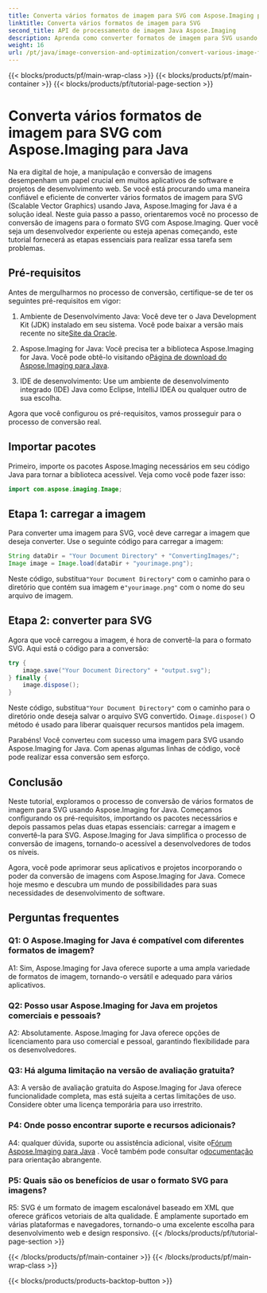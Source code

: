 ```yaml
---
title: Converta vários formatos de imagem para SVG com Aspose.Imaging para Java
linktitle: Converta vários formatos de imagem para SVG
second_title: API de processamento de imagem Java Aspose.Imaging
description: Aprenda como converter formatos de imagem para SVG usando Aspose.Imaging for Java. Um guia passo a passo para desenvolvedores.
weight: 16
url: /pt/java/image-conversion-and-optimization/convert-various-image-formats-to-svg/
---
```


{{< blocks/products/pf/main-wrap-class >}}
{{< blocks/products/pf/main-container >}}
{{< blocks/products/pf/tutorial-page-section >}}

# Converta vários formatos de imagem para SVG com Aspose.Imaging para Java

Na era digital de hoje, a manipulação e conversão de imagens desempenham um papel crucial em muitos aplicativos de software e projetos de desenvolvimento web. Se você está procurando uma maneira confiável e eficiente de converter vários formatos de imagem para SVG (Scalable Vector Graphics) usando Java, Aspose.Imaging for Java é a solução ideal. Neste guia passo a passo, orientaremos você no processo de conversão de imagens para o formato SVG com Aspose.Imaging. Quer você seja um desenvolvedor experiente ou esteja apenas começando, este tutorial fornecerá as etapas essenciais para realizar essa tarefa sem problemas.

## Pré-requisitos

Antes de mergulharmos no processo de conversão, certifique-se de ter os seguintes pré-requisitos em vigor:

1.  Ambiente de Desenvolvimento Java: Você deve ter o Java Development Kit (JDK) instalado em seu sistema. Você pode baixar a versão mais recente no site[Site da Oracle](https://www.oracle.com/java/technologies/javase-downloads).

2.  Aspose.Imaging for Java: Você precisa ter a biblioteca Aspose.Imaging for Java. Você pode obtê-lo visitando o[Página de download do Aspose.Imaging para Java](https://releases.aspose.com/imaging/java/).

3. IDE de desenvolvimento: Use um ambiente de desenvolvimento integrado (IDE) Java como Eclipse, IntelliJ IDEA ou qualquer outro de sua escolha.

Agora que você configurou os pré-requisitos, vamos prosseguir para o processo de conversão real.

## Importar pacotes

Primeiro, importe os pacotes Aspose.Imaging necessários em seu código Java para tornar a biblioteca acessível. Veja como você pode fazer isso:

```java
import com.aspose.imaging.Image;
```

## Etapa 1: carregar a imagem

Para converter uma imagem para SVG, você deve carregar a imagem que deseja converter. Use o seguinte código para carregar a imagem:

```java
String dataDir = "Your Document Directory" + "ConvertingImages/";
Image image = Image.load(dataDir + "yourimage.png");
```

 Neste código, substitua`"Your Document Directory"` com o caminho para o diretório que contém sua imagem e`"yourimage.png"` com o nome do seu arquivo de imagem.

## Etapa 2: converter para SVG

Agora que você carregou a imagem, é hora de convertê-la para o formato SVG. Aqui está o código para a conversão:

```java
try {
    image.save("Your Document Directory" + "output.svg");
} finally {
    image.dispose();
}
```

 Neste código, substitua`"Your Document Directory"` com o caminho para o diretório onde deseja salvar o arquivo SVG convertido. O`image.dispose()` O método é usado para liberar quaisquer recursos mantidos pela imagem.

Parabéns! Você converteu com sucesso uma imagem para SVG usando Aspose.Imaging for Java. Com apenas algumas linhas de código, você pode realizar essa conversão sem esforço.

## Conclusão

Neste tutorial, exploramos o processo de conversão de vários formatos de imagem para SVG usando Aspose.Imaging for Java. Começamos configurando os pré-requisitos, importando os pacotes necessários e depois passamos pelas duas etapas essenciais: carregar a imagem e convertê-la para SVG. Aspose.Imaging for Java simplifica o processo de conversão de imagens, tornando-o acessível a desenvolvedores de todos os níveis.

Agora, você pode aprimorar seus aplicativos e projetos incorporando o poder da conversão de imagens com Aspose.Imaging for Java. Comece hoje mesmo e descubra um mundo de possibilidades para suas necessidades de desenvolvimento de software.

## Perguntas frequentes

### Q1: O Aspose.Imaging for Java é compatível com diferentes formatos de imagem?

A1: Sim, Aspose.Imaging for Java oferece suporte a uma ampla variedade de formatos de imagem, tornando-o versátil e adequado para vários aplicativos.

### Q2: Posso usar Aspose.Imaging for Java em projetos comerciais e pessoais?

A2: Absolutamente. Aspose.Imaging for Java oferece opções de licenciamento para uso comercial e pessoal, garantindo flexibilidade para os desenvolvedores.

### Q3: Há alguma limitação na versão de avaliação gratuita?

A3: A versão de avaliação gratuita do Aspose.Imaging for Java oferece funcionalidade completa, mas está sujeita a certas limitações de uso. Considere obter uma licença temporária para uso irrestrito.

### P4: Onde posso encontrar suporte e recursos adicionais?

 A4: qualquer dúvida, suporte ou assistência adicional, visite o[Fórum Aspose.Imaging para Java](https://forum.aspose.com/) . Você também pode consultar o[documentação](https://reference.aspose.com/imaging/java/) para orientação abrangente.

### P5: Quais são os benefícios de usar o formato SVG para imagens?

R5: SVG é um formato de imagem escalonável baseado em XML que oferece gráficos vetoriais de alta qualidade. É amplamente suportado em várias plataformas e navegadores, tornando-o uma excelente escolha para desenvolvimento web e design responsivo.
{{< /blocks/products/pf/tutorial-page-section >}}

{{< /blocks/products/pf/main-container >}}
{{< /blocks/products/pf/main-wrap-class >}}

{{< blocks/products/products-backtop-button >}}
